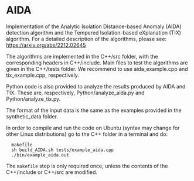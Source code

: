 # AIDA
Implementation of the Analytic Isolation Distance-based Anomaly (AIDA) detection algorithm and the Tempered Isolation-based eXplanation (TIX) algorithm. For a detailed description of the algorithms, please see: https://arxiv.org/abs/2212.02645

The algorithms are implemented in the C++/src folder, with the corresponding headers in C++/include. Main files to test the algorithms are given in the C++/tests folder. We recommend to use aida_example.cpp and tix_example.cpp, respectively.

Python code is also provided to analyze the results produced by AIDA and TIX. These are, respectively, Python/analyze_aida.py and Python/analyze_tix.py.

The format of the input data is the same as the examples provided in the synthetic_data folder.

In order to compile and run the code on Ubuntu (syntax may change for other Linux distributions) go to the C++ folder in a terminal and do:
```
  makefile
  sh build_AIDA.sh tests/example_aida.cpp
  ./bin/example_aida.out
```

The ```makefile``` step is only required once, unless the contents of the C++/include or C++/src are modified.
